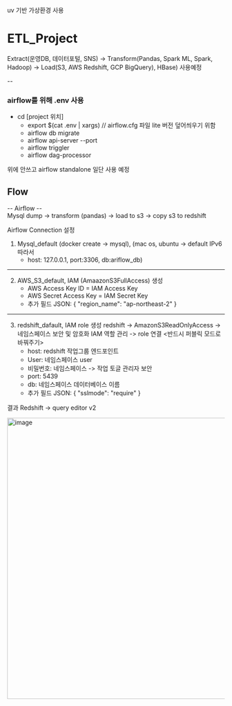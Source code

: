 uv 기반 가상환경 사용

# ETL_Project
Extract(운영DB, 데이터포털, SNS) -> Transform(Pandas, Spark ML, Spark, Hadoop) -> Load(S3, AWS Redshift, GCP BigQuery), HBase) 사용예정

--

### airflow를 위해 .env 사용

- cd [project 위치]
   - export $(cat .env | xargs) // airflow.cfg 파일 lite 버전 덮어씌우기 위함
   - airflow db migrate
   - airflow api-server --port 
   - airflow triggler
   - airflow dag-processor 

위에 안쓰고 airflow standalone 일단 사용 예정

## Flow

-- Airflow --
<br>
Mysql dump -> transform (pandas) -> load to s3 -> copy s3 to redshift

Airflow Connection 설정
1. Mysql_default (docker create -> mysql), (mac os, ubuntu -> default IPv6 따라서
   - host: 127.0.0.1, port:3306, db:ariflow_db)
---
2. AWS_S3_default, IAM (AmaazonS3FullAccess) 생성
   - AWS Access Key ID = IAM Access Key
   - AWS Secret Access Key = IAM Secret Key
   - 추가 필드 JSON: {
        "region_name": "ap-northeast-2"
     }
---
3. redshift_dafault, IAM role 생성 redshift -> AmazonS3ReadOnlyAccess -> 네임스페이스 보안 및 암호화 IAM 역할 관리 -> role 연결 <반드시 퍼블릭 모드로 바꿔주기>
   - host: redshift 작업그룹 엔드포인트
   - User: 네임스페이스 user
   - 비밀번호: 네임스페이스 -> 작업 토글 관리자 보안
   - port: 5439
   - db: 네임스페이스 데이터베이스 이름
   - 추가 필드 JSON: {
        "sslmode": "require" 
     }

결과 Redshift -> query editor v2

<img width="1000" height="650" alt="image" src="https://github.com/user-attachments/assets/19ab978c-0af0-4c11-8087-17b0d02cf13d" />
